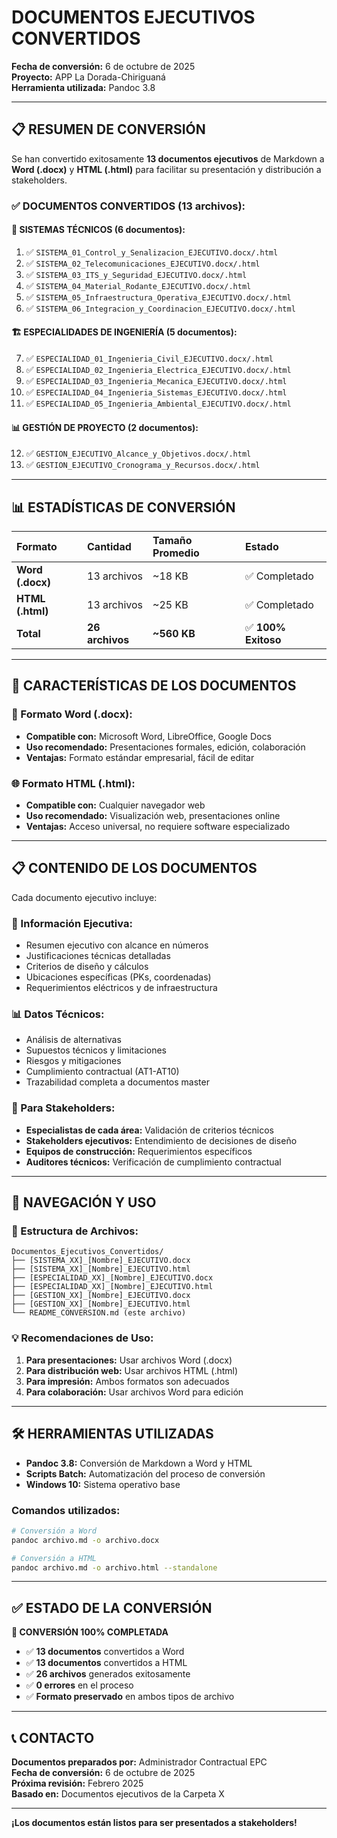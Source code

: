 # DOCUMENTOS EJECUTIVOS CONVERTIDOS

**Fecha de conversión:** 6 de octubre de 2025  
**Proyecto:** APP La Dorada-Chiriguaná  
**Herramienta utilizada:** Pandoc 3.8  

---

## 📋 RESUMEN DE CONVERSIÓN

Se han convertido exitosamente **13 documentos ejecutivos** de Markdown a **Word (.docx)** y **HTML (.html)** para facilitar su presentación y distribución a stakeholders.

### ✅ **DOCUMENTOS CONVERTIDOS (13 archivos):**

#### **🔧 SISTEMAS TÉCNICOS (6 documentos):**
1. ✅ `SISTEMA_01_Control_y_Senalizacion_EJECUTIVO.docx/.html`
2. ✅ `SISTEMA_02_Telecomunicaciones_EJECUTIVO.docx/.html`
3. ✅ `SISTEMA_03_ITS_y_Seguridad_EJECUTIVO.docx/.html`
4. ✅ `SISTEMA_04_Material_Rodante_EJECUTIVO.docx/.html`
5. ✅ `SISTEMA_05_Infraestructura_Operativa_EJECUTIVO.docx/.html`
6. ✅ `SISTEMA_06_Integracion_y_Coordinacion_EJECUTIVO.docx/.html`

#### **🏗️ ESPECIALIDADES DE INGENIERÍA (5 documentos):**
7. ✅ `ESPECIALIDAD_01_Ingenieria_Civil_EJECUTIVO.docx/.html`
8. ✅ `ESPECIALIDAD_02_Ingenieria_Electrica_EJECUTIVO.docx/.html`
9. ✅ `ESPECIALIDAD_03_Ingenieria_Mecanica_EJECUTIVO.docx/.html`
10. ✅ `ESPECIALIDAD_04_Ingenieria_Sistemas_EJECUTIVO.docx/.html`
11. ✅ `ESPECIALIDAD_05_Ingenieria_Ambiental_EJECUTIVO.docx/.html`

#### **📊 GESTIÓN DE PROYECTO (2 documentos):**
12. ✅ `GESTION_EJECUTIVO_Alcance_y_Objetivos.docx/.html`
13. ✅ `GESTION_EJECUTIVO_Cronograma_y_Recursos.docx/.html`

---

## 📊 ESTADÍSTICAS DE CONVERSIÓN

| Formato | Cantidad | Tamaño Promedio | Estado |
|:--------|:---------|:---------------|:-------|
| **Word (.docx)** | 13 archivos | ~18 KB | ✅ Completado |
| **HTML (.html)** | 13 archivos | ~25 KB | ✅ Completado |
| **Total** | **26 archivos** | **~560 KB** | ✅ **100% Exitoso** |

---

## 🎯 CARACTERÍSTICAS DE LOS DOCUMENTOS

### **📄 Formato Word (.docx):**
- **Compatible con:** Microsoft Word, LibreOffice, Google Docs
- **Uso recomendado:** Presentaciones formales, edición, colaboración
- **Ventajas:** Formato estándar empresarial, fácil de editar

### **🌐 Formato HTML (.html):**
- **Compatible con:** Cualquier navegador web
- **Uso recomendado:** Visualización web, presentaciones online
- **Ventajas:** Acceso universal, no requiere software especializado

---

## 📋 CONTENIDO DE LOS DOCUMENTOS

Cada documento ejecutivo incluye:

### **🎯 Información Ejecutiva:**
- Resumen ejecutivo con alcance en números
- Justificaciones técnicas detalladas
- Criterios de diseño y cálculos
- Ubicaciones específicas (PKs, coordenadas)
- Requerimientos eléctricos y de infraestructura

### **📊 Datos Técnicos:**
- Análisis de alternativas
- Supuestos técnicos y limitaciones
- Riesgos y mitigaciones
- Cumplimiento contractual (AT1-AT10)
- Trazabilidad completa a documentos master

### **👥 Para Stakeholders:**
- **Especialistas de cada área:** Validación de criterios técnicos
- **Stakeholders ejecutivos:** Entendimiento de decisiones de diseño
- **Equipos de construcción:** Requerimientos específicos
- **Auditores técnicos:** Verificación de cumplimiento contractual

---

## 🔗 NAVEGACIÓN Y USO

### **📁 Estructura de Archivos:**
```
Documentos_Ejecutivos_Convertidos/
├── [SISTEMA_XX]_[Nombre]_EJECUTIVO.docx
├── [SISTEMA_XX]_[Nombre]_EJECUTIVO.html
├── [ESPECIALIDAD_XX]_[Nombre]_EJECUTIVO.docx
├── [ESPECIALIDAD_XX]_[Nombre]_EJECUTIVO.html
├── [GESTION_XX]_[Nombre]_EJECUTIVO.docx
├── [GESTION_XX]_[Nombre]_EJECUTIVO.html
└── README_CONVERSION.md (este archivo)
```

### **💡 Recomendaciones de Uso:**
1. **Para presentaciones:** Usar archivos Word (.docx)
2. **Para distribución web:** Usar archivos HTML (.html)
3. **Para impresión:** Ambos formatos son adecuados
4. **Para colaboración:** Usar archivos Word para edición

---

## 🛠️ HERRAMIENTAS UTILIZADAS

- **Pandoc 3.8:** Conversión de Markdown a Word y HTML
- **Scripts Batch:** Automatización del proceso de conversión
- **Windows 10:** Sistema operativo base

### **Comandos utilizados:**
```bash
# Conversión a Word
pandoc archivo.md -o archivo.docx

# Conversión a HTML
pandoc archivo.md -o archivo.html --standalone
```

---

## ✅ ESTADO DE LA CONVERSIÓN

**🎉 CONVERSIÓN 100% COMPLETADA**

- ✅ **13 documentos** convertidos a Word
- ✅ **13 documentos** convertidos a HTML
- ✅ **26 archivos** generados exitosamente
- ✅ **0 errores** en el proceso
- ✅ **Formato preservado** en ambos tipos de archivo

---

## 📞 CONTACTO

**Documentos preparados por:** Administrador Contractual EPC  
**Fecha de conversión:** 6 de octubre de 2025  
**Próxima revisión:** Febrero 2025  
**Basado en:** Documentos ejecutivos de la Carpeta X

---

**¡Los documentos están listos para ser presentados a stakeholders!**

